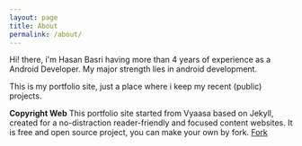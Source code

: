 ```yaml
---
layout: page
title: About
permalink: /about/
---
```


Hi! there, i'm Hasan Basri having more than 4 years of experience as a Android Developer. My major strength lies in android development.

This is my portfolio site, just a place where i keep my recent (public) projects.  


**Copyright Web**
This portfolio site started from Vyaasa based on Jekyll, created for a no-distraction reader-friendly and focused content websites. It is free and open source project, you can make your own by fork.
<a class="github-button" href="https://github.com/creatorb/creatorb.github.io/fork" data-icon="octicon-repo-forked" aria-label="Fork creatorb/creatorb.github.io on GitHub">Fork</a>
<script async defer src="https://buttons.github.io/buttons.js"></script>
<!--stackedit_data:
eyJoaXN0b3J5IjpbMTA5MDE3NjEwOSwtMTEyNjc4NTc2Ml19
-->